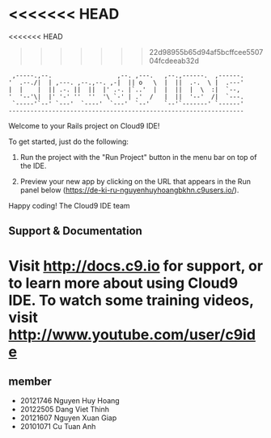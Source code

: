 <<<<<<< HEAD
=======
<<<<<<< HEAD
>>>>>>> 22d98955b65d94af5bcffcee550704fcdeeab32d

     ,-----.,--.                  ,--. ,---.   ,--.,------.  ,------.
    '  .--./|  | ,---. ,--.,--. ,-|  || o   \  |  ||  .-.  \ |  .---'
    |  |    |  || .-. ||  ||  |' .-. |`..'  |  |  ||  |  \  :|  `--, 
    '  '--'\|  |' '-' ''  ''  '\ `-' | .'  /   |  ||  '--'  /|  `---.
     `-----'`--' `---'  `----'  `---'  `--'    `--'`-------' `------'
    ----------------------------------------------------------------- 


Welcome to your Rails project on Cloud9 IDE!

To get started, just do the following:

1. Run the project with the "Run Project" button in the menu bar on top of the IDE.

2. Preview your new app by clicking on the URL that appears in the Run panel below (https://de-ki-ru-nguyenhuyhoangbkhn.c9users.io/).


Happy coding!
The Cloud9 IDE team


## Support & Documentation

Visit http://docs.c9.io for support, or to learn more about using Cloud9 IDE. 
To watch some training videos, visit http://www.youtube.com/user/c9ide
=======

## member 
- 20121746    Nguyen Huy Hoang
- 20122505    Dang Viet Thinh
- 20121607    Nguyen Xuan Giap
- 20101071    Cu Tuan Anh

